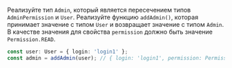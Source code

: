 Реализуйте тип `Admin`, который является пересечением типов `AdminPermission` и `User`. Реализуйте функцию `addAdmin()`, которая принимает значение с типом `User` и возвращает значение с типом `Admin`. В качестве значения для свойства `permission` должно быть значение `Permission.READ`.

```typescript
const user: User = { login: 'login1' };
const admin = addAdmin(user); // { login: 'login1', permission: Permission.READ }
```
